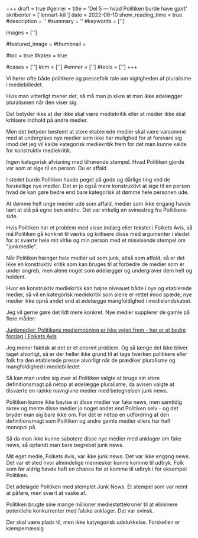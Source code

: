 +++
draft = true
#genrer =
title = 'Del 5 — hvad Politiken burde have gjort'
skribenter = ['lennart-kiil']
date = 2022-06-10
show_reading_time = true
#description = ''
#summary = ''
#keywords = ['']

images = ['']

#featured_image =
#thumbnail =

#toc = true
#katex = true

#cases = ['']
#cm = ['']
#emner = ['']
#tools = ['']
+++


Vi hører ofte både politikere og pressefolk tale om vigtigheden af pluralisme i mediebilledet.

Hvis man vitterligt mener det, så må man jo sikre at man ikke ødelægger pluralismen når den viser sig.

Det betyder ikke at der ikke skal være mediekritik eller at medier ikke skal kritisere indhold på andre medier.

Men det betyder bestemt at store etablerede medier skal være varsomme med at undergrave nye medier som ikke har mulighed for at forsvare sig imod det jeg vil kalde kategorisk mediekritik frem for det man kunne kalde for konstruktiv mediekritik.

Ingen kategorisk afvisning med tilhørende stempel. Hvad Politiken gjorde var som at sige til en person: Du er affald

I stedet burde Politiken havde peget på gode og dårlige ting ved de forskellige nye medier. Det er jo også mere konstruktivt at sige til en person hvad de kan gøre bedre end bare kategorisk at dømme hele personen ude.

At dømme helt unge medier ude som affald, medier som ikke engang havde lært at stå på egne ben endnu. Det var virkelig en svinestreg fra Politikens side.

Hvis Politiken har et problem med visse indlæg eller tekster i Folkets Avis, så  må Politiken gå konkret til  værks og kritisere disse med argumenter i stedet for at sværte hele mit virke og min person med et misvisende stempel om "junkmedie".


Når Politiken hænger hele medier ud som junk, altså som affald, så er det ikke en konstruktiv kritik som kan bruges til at forbedre de medier som er under angreb, men alene noget som ødelægger og undergraver dem helt og holdent.

Hvor en konstruktiv mediekritik kan højne niveauet både i nye og etablerede medier, så vil en kategorisk mediekritik som alene er rettet imod spæde, nye medier ikke opnå andet end at ødelægge mangfoldighed i medielandskabet.

Jeg vil gerne gøre det lidt mere konkret. Nye medier supplerer de gamle på flere måder:


[Junkmedier: Politikens mediemobning er ikke vejen frem - her er et bedre forslag | Folkets Avis](https://www.folkets.dk/node/3852)



Jeg mener faktisk at det er et enormt problem. Og så længe det ikke bliver taget alvorligt, så er der heller ikke grund til at tage hverken politikere eller folk fra den etablerede presse alvorligt når de prædiker pluralisme og mangfoldighed i mediebilledet 

Så kan man undre sig over at Politiken valgte at bruge sin store definitionsmagt på netop at ødelægge pluralisme, da avisen valgte at tilsværte en række navngivne medier med betegnelsen junk news.

Politiken kunne ikke bevise at disse medier var fake news, men samtidig skrev og mente disse medier jo noget andet end Politiken selv - og det bryder man sig bare ikke om. For det er netop en udfordring af den definitionsmagt som Politiken og andre gamle medier ellers har haft monopol på.

Så da man ikke kunne sabotere disse nye medier med anklager om fake news, så opfandt man bare begrebet junk news.

Mit eget medie, Folkets Avis, var ikke junk news. Det var ikke engang news. Det var et sted hvor almindelige mennesker kunne komme til udtryk. Folk som før aldrig havde haft en chance for at komme til udtryk i for eksempel Politiken.

Det ødelagde Politiken med stemplet Junk News. Et stempel som var nemt at påføre, men svært at vaske af.

Politiken brugte sine mange millioner mediestøttekroner til at eliminere potentielle konkurrenter med falske anklager. Det var svinsk.


Der skal være plads til, men ikke katyegorisk udelukkelse. Forskellen er kæmpemæssig



